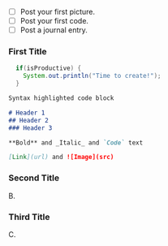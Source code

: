 
- [ ]  Post your first picture.
- [ ]  Post your first code.
- [ ]  Post a journal entry.

### First Title

```java
  if(isProductive) {
    System.out.println("Time to create!");
  }
```

```markdown
Syntax highlighted code block

# Header 1
## Header 2
### Header 3

**Bold** and _Italic_ and `Code` text

[Link](url) and ![Image](src)
```

### Second Title

B.

### Third Title

C.
